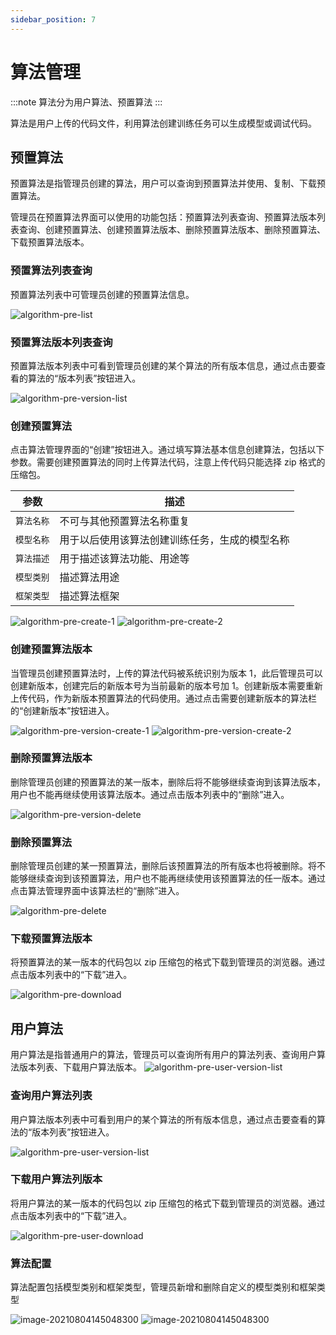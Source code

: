 ```yaml
---
sidebar_position: 7
---
```


# 算法管理

:::note
算法分为用户算法、预置算法
:::

算法是用户上传的代码文件，利用算法创建训练任务可以生成模型或调试代码。

## 预置算法

预置算法是指管理员创建的算法，用户可以查询到预置算法并使用、复制、下载预置算法。

管理员在预置算法界面可以使用的功能包括：预置算法列表查询、预置算法版本列表查询、创建预置算法、创建预置算法版本、删除预置算法版本、删除预置算法、下载预置算法版本。

### 预置算法列表查询

预置算法列表中可管理员创建的预置算法信息。

![algorithm-pre-list](./image/algorithm-pre-list.png)

### 预置算法版本列表查询

预置算法版本列表中可看到管理员创建的某个算法的所有版本信息，通过点击要查看的算法的“版本列表”按钮进入。

![algorithm-pre-version-list](./image/algorithm-pre-version-list.png)

### 创建预置算法

点击算法管理界面的“创建”按钮进入。通过填写算法基本信息创建算法，包括以下参数。需要创建预置算法的同时上传算法代码，注意上传代码只能选择 zip 格式的压缩包。

| 参数           | 描述                                                          |
|---------------------|----------------------------------------------------------------------|
| `算法名称`      | 不可与其他预置算法名称重复                   |
| `模型名称`  | 用于以后使用该算法创建训练任务，生成的模型名称                       |
| `算法描述`      | 用于描述该算法功能、用途等                                |
| `模型类别`      | 描述算法用途                                |
| `框架类型`      | 描述算法框架                              |

![algorithm-pre-create-1](./image/algorithm-pre-create-1.png)
![algorithm-pre-create-2](./image/algorithm-pre-create-2.png)

### 创建预置算法版本

当管理员创建预置算法时，上传的算法代码被系统识别为版本 1，此后管理员可以创建新版本，创建完后的新版本号为当前最新的版本号加 1。创建新版本需要重新上传代码，作为新版本预置算法的代码使用。通过点击需要创建新版本的算法栏的“创建新版本”按钮进入。

![algorithm-pre-version-create-1](./image/algorithm-pre-version-create-1.png)
![algorithm-pre-version-create-2](./image/algorithm-pre-version-create-2.png)


### 删除预置算法版本

删除管理员创建的预置算法的某一版本，删除后将不能够继续查询到该算法版本，用户也不能再继续使用该算法版本。通过点击版本列表中的“删除”进入。

![algorithm-pre-version-delete](./image/algorithm-pre-version-delete.png)

### 删除预置算法

删除管理员创建的某一预置算法，删除后该预置算法的所有版本也将被删除。将不能够继续查询到该预置算法，用户也不能再继续使用该预置算法的任一版本。通过点击算法管理界面中该算法栏的“删除”进入。

![algorithm-pre-delete](./image/algorithm-pre-delete.png)

### 下载预置算法版本

将预置算法的某一版本的代码包以 zip 压缩包的格式下载到管理员的浏览器。通过点击版本列表中的“下载”进入。

![algorithm-pre-download](./image/algorithm-pre-download.png)


## 用户算法

用户算法是指普通用户的算法，管理员可以查询所有用户的算法列表、查询用户算法版本列表、下载用户算法版本。
![algorithm-pre-user-version-list](./image/algorithm-pre-user-list.png)

### 查询用户算法列表

用户算法版本列表中可看到用户的某个算法的所有版本信息，通过点击要查看的算法的“版本列表”按钮进入。

![algorithm-pre-user-version-list](./image/algorithm-pre-user-version-list.png)

### 下载用户算法列版本

将用户算法的某一版本的代码包以 zip 压缩包的格式下载到管理员的浏览器。通过点击版本列表中的“下载”进入。

![algorithm-pre-user-download](./image/algorithm-pre-user-download.png)

### 算法配置

算法配置包括模型类别和框架类型，管理员新增和删除自定义的模型类别和框架类型

![image-20210804145048300](image/algorithm-set1.png)
![image-20210804145048300](image/algorithm-set2.png)

